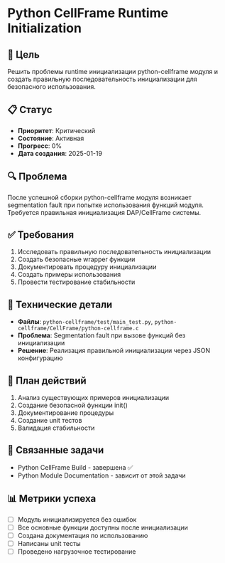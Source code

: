 # Python CellFrame Runtime Initialization

## 🎯 Цель
Решить проблемы runtime инициализации python-cellframe модуля и создать правильную последовательность инициализации для безопасного использования.

## 📋 Статус
- **Приоритет**: Критический
- **Состояние**: Активная
- **Прогресс**: 0%
- **Дата создания**: 2025-01-19

## 🔍 Проблема
После успешной сборки python-cellframe модуля возникает segmentation fault при попытке использования функций модуля. Требуется правильная инициализация DAP/CellFrame системы.

## ✅ Требования
1. Исследовать правильную последовательность инициализации
2. Создать безопасные wrapper функции
3. Документировать процедуру инициализации
4. Создать примеры использования
5. Провести тестирование стабильности

## 🔧 Технические детали
- **Файлы**: `python-cellframe/test/main_test.py`, `python-cellframe/CellFrame/python-cellframe.c`
- **Проблема**: Segmentation fault при вызове функций без инициализации
- **Решение**: Реализация правильной инициализации через JSON конфигурацию

## 📝 План действий
1. Анализ существующих примеров инициализации
2. Создание безопасной функции init()
3. Документирование процедуры
4. Создание unit тестов
5. Валидация стабильности

## 🔗 Связанные задачи
- Python CellFrame Build - завершена ✅
- Python Module Documentation - зависит от этой задачи

## 📊 Метрики успеха
- [ ] Модуль инициализируется без ошибок
- [ ] Все основные функции доступны после инициализации
- [ ] Создана документация по использованию
- [ ] Написаны unit тесты
- [ ] Проведено нагрузочное тестирование
